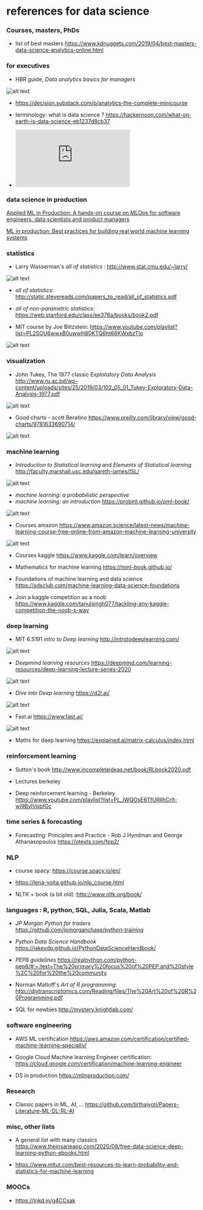 # references for data science 

### Courses, masters, PhDs 

* list of best masters https://www.kdnuggets.com/2019/04/best-masters-data-science-analytics-online.html

### for executives 

* HBR guide, _Data analytics basics for managers_

![alt text](https://github.com/GitHKDL/references/blob/main/51Os0ocq%2BqL.jpg?raw=true)

* https://decision.substack.com/p/analytics-the-complete-minicourse

* terminology: what is data science ? https://hackernoon.com/what-on-earth-is-data-science-eb1237d8cb37

* ![The Care and Feeding of Data Scientists: How to Build, Manage, and Retain a Data Science Team](https://oreilly-ds-report.s3.amazonaws.com/Care_and_Feeding_of_Data_Scientists.pdf)

### data science in production

[Applied ML in Production: A hands-on course on MLOps for software engineers, data scientists and product managers](https://madewithml.com/courses/applied-ml-in-production/)

[ML in production: Best practices for building real world machine learning systems](http://mlinproduction.com/)

### statistics

* Larry Wasserman's _all of statistics_ : http://www.stat.cmu.edu/~larry/

![alt text](https://github.com/GitHKDL/references/blob/main/61L6v7WjPzL.jpg?raw=true)
* _all of statistics_: http://static.stevereads.com/papers_to_read/all_of_statistics.pdf
* _all of non-parametric statistics_: https://web.stanford.edu/class/ee378a/books/book2.pdf

* MIT course by Joe Blitzstein: https://www.youtube.com/playlist?list=PL2SOU6wwxB0uwwH80KTQ6ht66KWxbzTIo

![alt text](https://github.com/GitHKDL/references/blob/main/hqdefault.jpg?raw=true)


### visualization 

*  John Tukey, The 1977 classic _Exploratory Data Analysis_ http://www.ru.ac.bd/wp-content/uploads/sites/25/2019/03/102_05_01_Tukey-Exploratory-Data-Analysis-1977.pdf

![alt text](https://github.com/GitHKDL/references/blob/main/images.jpeg?raw=true)

* Good charts - scott Beratino https://www.oreilly.com/library/view/good-charts/9781633690714/

![alt text](https://github.com/GitHKDL/references/blob/main/Screen%20Shot%202020-12-10%20at%207.39.57%20PM.png?raw=true)

### machine learning 

* _Introduction to Statistical learning_ and  _Elements of Statistical learning_ 
http://faculty.marshall.usc.edu/gareth-james/ISL/

![alt text](https://github.com/GitHKDL/references/blob/main/ISL.jpg?raw=true)

* _machine learning: a probabilistic perspective_ 
* _machine learning: an introduction_
https://probml.github.io/pml-book/

![alt text](https://github.com/GitHKDL/references/blob/main/MLintro_murphy.jpg?raw=true)


* Courses amazon 
https://www.amazon.science/latest-news/machine-learning-course-free-online-from-amazon-machine-learning-university

![alt text](https://github.com/GitHKDL/references/blob/main/Screen%20Shot%202020-12-10%20at%204.30.38%20PM.png?raw=true)

* Courses kaggle https://www.kaggle.com/learn/overview

* Mathematics for machine learning https://mml-book.github.io/

* Foundations of machine learning and data science 
https://sdsclub.com/machine-learning-data-science-foundations

* Join a kaggle competition as a noob
https://www.kaggle.com/tanulsingh077/tackling-any-kaggle-competition-the-noob-s-way


### deep learning 

* MIT 6.S191 _intro to Deep learning_ http://introtodeeplearning.com/

![alt text](https://github.com/GitHKDL/references/blob/main/Screen%20Shot%202020-12-10%20at%207.22.42%20PM.png?raw=true)

* _Deepmind learning resources_ https://deepmind.com/learning-resources/deep-learning-lecture-series-2020

![alt text](https://github.com/GitHKDL/references/blob/main/dl_lectures.png?raw=true)

* _Dive into Deep learning_ https://d2l.ai/

![alt text](https://github.com/GitHKDL/references/blob/main/Screen%20Shot%202020-12-10%20at%206.01.05%20PM.png?raw=true)

* Fast.ai https://www.fast.ai/

![alt text](https://github.com/GitHKDL/references/blob/main/Screen%20Shot%202020-12-10%20at%206.07.58%20PM.png?raw=true)

* Maths for deep learning https://explained.ai/matrix-calculus/index.html



### reinforcement learning 

* Sutton's book http://www.incompleteideas.net/book/RLbook2020.pdf

* Lectures berkeley 

* Deep reinforcement learning - Berkeley
https://www.youtube.com/playlist?list=PL_iWQOsE6TfURIIhCrlt-wj9ByIVpbfGc


### time series & forecasting 

* Forecasting: Principles and Practice - Rob J Hyndman and George Athanasopoulos https://otexts.com/fpp2/


### NLP 

* course spacy: https://course.spacy.io/en/

* https://lena-voita.github.io/nlp_course.html

* NLTK + book (a bit old) :http://www.nltk.org/book/



### languages : R, python, SQL, Julia, Scala, Matlab 

* _JP Morgan Python for traders_ https://github.com/jpmorganchase/python-training

* _Python Data Science Handbook_ https://jakevdp.github.io/PythonDataScienceHandbook/

* _PEP8 guidelines_ https://realpython.com/python-pep8/#:~:text=The%20primary%20focus%20of%20PEP,and%20style%2C%20for%20the%20community.

* Norman Matloff's _Art of R programming_: http://diytranscriptomics.com/Reading/files/The%20Art%20of%20R%20Programming.pdf

* SQL for newbies http://mystery.knightlab.com/


### software engineering 

* AWS ML certification https://aws.amazon.com/certification/certified-machine-learning-specialty/

* Google Cloud Machine learning Engineer certification: https://cloud.google.com/certification/machine-learning-engineer

* DS in production https://mlinproduction.com/ 


### Research 

* Classic papers in ML, AI, ... https://github.com/tirthajyoti/Papers-Literature-ML-DL-RL-AI


### misc, other lists 

* A general list with many classics 
https://www.theinsaneapp.com/2020/08/free-data-science-deep-learning-python-ebooks.html

* https://www.mltut.com/best-resources-to-learn-probability-and-statistics-for-machine-learning


### MOOCs

* https://lnkd.in/g4CCsak


